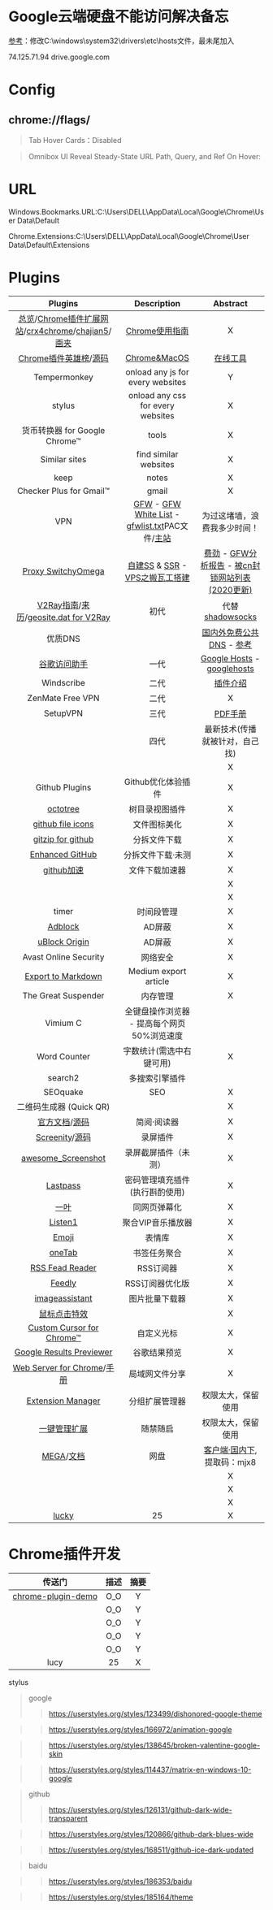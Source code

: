 # Google云端硬盘不能访问解决备忘

[参考](hosts.md)：修改C:\windows\system32\drivers\etc\hosts文件，最未尾加入

74.125.71.94 drive.google.com

# Config
## chrome://flags/
>Tab Hover Cards：Disabled

>Omnibox UI Reveal Steady-State URL Path, Query, and Ref On Hover:

# URL

Windows.Bookmarks.URL:C:\Users\DELL\AppData\Local\Google\Chrome\User Data\Default

Chrome.Extensions:C:\Users\DELL\AppData\Local\Google\Chrome\User Data\Default\Extensions

# Plugins

| Plugins | Description | Abstract |
|:---:|:---:|:---:|
| [总览](https://zhaoolee.com/ChromeAppHeroes/chrome_extended_resources_site.html)/[Chrome插件扩展网站](https://chrome.zzzmh.cn/index#ext)/[crx4chrome](https://www.crx4chrome.com/)/[chajian5](https://www.chajian5.com/tags)/[画夹](https://huajiakeji.com/) | [Chrome使用指南](https://github.com/nicejade/nice-front-end-tutorial/blob/master/tutorial/chrome-tutorial.md) | X |
| [Chrome插件英雄榜](https://www.v2fy.com/p/readme-chromeappheroes/)/[源码](https://github.com/zhaoolee/ChromeAppHeroes) | [Chrome&MacOS](https://github.com/nicejade/nice-front-end-tutorial/blob/master/tutorial/tools-tutorial.md#mac) | [在线工具](https://github.com/zhaoolee/OnlineToolsBook) |
| Tempermonkey | onload any js for every websites | Y |
| stylus | onload any css for every websites | X |
| 货币转换器 for Google Chrome™ | tools | X |
| Similar sites | find similar websites | X |
| keep | notes | X |
| Checker Plus for Gmail™ | gmail | X |
| VPN | [GFW](https://zh.wikipedia.org/wiki/%E9%98%B2%E7%81%AB%E9%95%BF%E5%9F%8E) - [GFW White List](https://github.com/R0uter/gfw_domain_whitelist) - [gfwlist.txt](https://raw.githubusercontent.com/gfwlist/gfwlist/master/gfwlist.txt)PAC文件/[主站](https://github.com/gfwlist/gfwlist) | 为过这堵墙，浪费我多少时间！ |
| [Proxy SwitchyOmega](https://eliyar.biz/AutoProxy-By-Shadowsocks-and-SwitchyOmega/) | [自建SS](https://github.com/TwoWater/Python/blob/master/Res/%E8%87%AA%E5%B7%B1%E6%90%AD%E5%BB%BAss%3Assr%E6%9C%8D%E5%8A%A1%E5%99%A8.md) & [SSR](https://cangshui.net/1260.html) - [VPS之搬瓦工搭建](https://www.jiongjun.cc/banwagong/15.html) | [费劲](https://github.com/shadowsocks/shadowsocks-windows/issues/1007) - [GFW分析报告](https://sites.google.com/site/wsydcz/home/fx) - [被cn封锁网站列表(2020更新)](http://www.waiping.net/gfw-list/) |
| [V2Ray指南](https://toutyrater.github.io/)/[来历](https://zh.wikipedia.org/wiki/V2Ray#:~:text=V2Ray%EF%BC%8C%E7%AE%80%E7%A7%B0V2%EF%BC%8C%E6%98%AF%E4%B8%80,%E4%BB%A5%E5%AF%B9%E6%AD%A4%E8%A1%A8%E7%A4%BA%E6%8A%97%E8%AE%AE%E3%80%82)/[geosite.dat for V2Ray](https://github.com/v2fly/domain-list-community) | 初代 | 代替[shadowsocks](https://github.com/shadowsocks/shadowsocks-windows) |
| 优质DNS |  | [国内外免费公共DNS](http://www.deadnine.com/anything/2018/0903/1411.html) - [参考](https://www.sordum.org/7952/dns-jumper-v2-2/) |
| [谷歌访问助手](https://chrome.zzzmh.cn/info?token=gocklaboggjfkolaknpbhddbaopcepfp) | 一代 | [Google Hosts](https://www.moerats.com/archives/114/) - [googlehosts](https://git.qvq.network/googlehosts/hosts/src/master/hosts-files/hosts) |
| Windscribe | 二代 | [插件介绍](https://blog.windscribe.com/new-browser-extensions-v3-73d518f0fad9) |
| ZenMate Free VPN | 二代 | X |
| SetupVPN | 三代 | [PDF手册](https://files.catbox.moe/pacr7n.pdf) |
|  | 四代 | 最新技术(传播就被针对，自己找)
| []() |  | X |
| Github Plugins | Github优化体验插件 | X |
| [octotree](https://chrome.google.com/webstore/search/octotree?utm_source=chrome-ntp-icon) | 树目录视图插件 | X |
| [github file icons](https://chrome.google.com/webstore/search/github%20file%20icon?utm_source=chrome-ntp-icon) | 文件图标美化 | X |
| [gitzip for github](https://chrome.google.com/webstore/search/gitzip%20for%20github?utm_source=chrome-ntp-icon) | 分拆文件下载 | X |
| [Enhanced GitHub](https://chrome.google.com/webstore/detail/enhanced-github/anlikcnbgdeidpacdbdljnabclhahhmd?hl=en) | 分拆文件下载·未测 | X |
| [github加速](https://chrome.google.com/webstore/detail/github%E5%8A%A0%E9%80%9F/mfnkflidjnladnkldfonnaicljppahpg) | 文件下载加速器 | X |
| []() |  | X |
| []() |  | X |
| timer | 时间段管理 | X |
| [Adblock](https://chrome.google.com/webstore/detail/adblock-plus-free-ad-bloc/cfhdojbkjhnklbpkdaibdccddilifddb) | AD屏蔽 | X |
| [uBlock Origin](https://chrome.google.com/webstore/detail/ublock-origin/cjpalhdlnbpafiamejdnhcphjbkeiagm) | AD屏蔽 | X |
| Avast Online Security | 网络安全 | X |
| [Export to Markdown](https://github.com/madneal/export-to-markdown) | Medium export article | X |
| The Great Suspender | 内存管理 | X |
| Vimium C | 全键盘操作浏览器 - 提高每个网页50%浏览速度 |  |
| Word Counter | 字数统计(需选中右键可用) | X |
| search2 | 多搜索引擎插件|  |
| SEOquake | SEO | X |
| 二维码生成器 (Quick QR) |  | X |
| [官方文档](http://ksria.com/simpread/)/[源码](https://github.com/Kenshin/simpread) | 简阅·阅读器 | X |
| [Screenity](https://chrome.google.com/webstore/detail/screenity-screen-recorder/kbbdabhdfibnancpjfhlkhafgdilcnji)/[源码](https://github.com/alyssaxuu/screenity) | 录屏插件 | X |
| [awesome_Screenshot](https://chrome.google.com/webstore/detail/awesome-screenshot-screen/nlipoenfbbikpbjkfpfillcgkoblgpmj?hl=zh-CN) | 录屏截屏插件（未测） | X |
| [Lastpass](https://chrome.google.com/webstore/detail/lastpass-free-password-ma/hdokiejnpimakedhajhdlcegeplioahd?hl=zh-CN) | 密码管理填充插件(执行斟酌使用) | X |
| [一叶](https://chrome.google.com/webstore/detail/same-page/bldcellajihanglphncgjmceklbibjkk) | 同网页弹幕化 | X |
| [Listen1](https://chrome.google.com/webstore/detail/listen-1/indecfegkejajpaipjipfkkbedgaodbp/related) | 聚合VIP音乐播放器 | X |
| [Emoji](https://chrome.google.com/webstore/detail/emoji-keyboard-by-joypixe/ipdjnhgkpapgippgcgkfcbpdpcgifncb) | 表情库 | X |
| [oneTab](https://chrome.google.com/webstore/detail/onetab/chphlpgkkbolifaimnlloiipkdnihall) | 书签任务聚合 | X |
| [RSS Fead Reader](https://chrome.google.com/webstore/detail/rss-feed-reader/pnjaodmkngahhkoihejjehlcdlnohgmp) | RSS订阅器 | X |
| [Feedly](https://feedly.com/) | RSS订阅器优化版 | X |
| [imageassistant](https://chrome.google.com/webstore/detail/imageassistant-batch-imag/dbjbempljhcmhlfpfacalomonjpalpko) | 图片批量下载器 | X |
| [鼠标点击特效](https://chrome.google.com/webstore/detail/mouse-click-effects-%E0%B9%91%E2%80%A2%CC%81-%E2%88%80/ljoolhajdkmjfneghpfiofogllcninii) |  | X |
| [Custom Cursor for Chrome™ ](https://chrome.google.com/webstore/detail/custom-cursor-for-chrome/ogdlpmhglpejoiomcodnpjnfgcpmgale) | 自定义光标 | X |
| [Google Results Previewer](https://chrome.google.com/webstore/detail/google-results-previewer/mkmjdljkedjpedbceoaaghdmcnipdcjf) | 谷歌结果预览 | X |
| [Web Server for Chrome](https://chrome.google.com/webstore/detail/web-server-for-chrome/ofhbbkphhbklhfoeikjpcbhemlocgigb?hl=en)/[手册](https://www.v2fy.com/p/049_web_server_for_chrome/) | 局域网文件分享 | X |
| [Extension Manager](https://chrome.google.com/webstore/detail/extension-manager/gjldcdngmdknpinoemndlidpcabkggco) | 分组扩展管理器 | 权限太大，保留使用 |
| [一键管理扩展](https://chrome.google.com/webstore/detail/%E4%B8%80%E9%94%AE%E7%AE%A1%E7%90%86%E6%89%A9%E5%B1%95/lboblnfejcmcaplhnbkkfcienhlhpnni) | 随禁随启 | 权限太大，保留使用 |
| [MEGA](https://chrome.google.com/webstore/detail/mega/bigefpfhnfcobdlfbedofhhaibnlghod?hl=zh-CN)/[文档](https://www.v2fy.com/p/019_mega/) | 网盘 | [客户端·国内下](https://pan.baidu.com/s/1yaUTRHpfAnpFKgd55BPIHg ),提取码：mjx8 |
| []() |  | X |
| []() |  | X |
| []() |  | X |
| [lucky](https://chrome.zzzmh.cn/info?token=ncldcbhpeplkfijdhnoepdgdnmjkckij) | 25 | X |

# Chrome插件开发

| 传送门 | 描述 | 摘要 |
|:---:|:---:|:---:|
| [chrome-plugin-demo](https://github.com/sxei/chrome-plugin-demo) | O_O | Y |
| []() | O_O | Y |
| []() | O_O | Y |
| []() | O_O | Y |
| []() | O_O | Y |
| lucy | 25 | X |

stylus
> google
>> https://userstyles.org/styles/123499/dishonored-google-theme

>> https://userstyles.org/styles/166972/animation-google

>> https://userstyles.org/styles/138645/broken-valentine-google-skin

>> https://userstyles.org/styles/114437/matrix-en-windows-10-google

>> 

> github
>> https://userstyles.org/styles/126131/github-dark-wide-transparent

>> https://userstyles.org/styles/120866/github-dark-blues-wide

>> https://userstyles.org/styles/168511/github-ice-dark-updated

>> 

> baidu

>> https://userstyles.org/styles/186353/baidu

>> https://userstyles.org/styles/185164/theme

>> 
